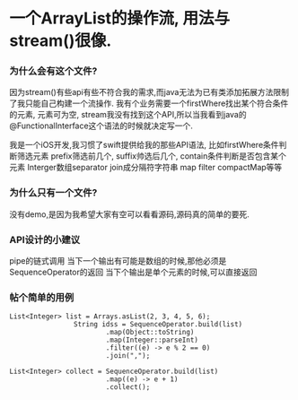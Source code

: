 
# 一个ArrayList的操作流, 用法与stream()很像.

### 为什么会有这个文件?
因为stream()有些api有些不符合我的需求,而java无法为已有类添加拓展方法限制了我只能自己构建一个流操作.
我有个业务需要一个firstWhere找出某个符合条件的元素, 元素可为空, stream我没有找到这个API,所以当我看到java的@FunctionalInterface这个语法的时候就决定写一个.


我是一个iOS开发,我习惯了swift提供给我的那些API语法,
比如firstWhere条件判断筛选元素
prefix筛选前几个,
suffix帅选后几个,
contain条件判断是否包含某个元素
Interger数组separator join成分隔符字符串
map
filter
compactMap等等

### 为什么只有一个文件?
没有demo,是因为我希望大家有空可以看看源码,源码真的简单的要死.

### API设计的小建议
pipe的链式调用
当下一个输出有可能是数组的时候,那他必须是SequenceOperator的返回
当下个输出是单个元素的时候,可以直接返回

### 帖个简单的用例
```
List<Integer> list = Arrays.asList(2, 3, 4, 5, 6);
                String idss = SequenceOperator.build(list)
                        .map(Object::toString)
                        .map(Integer::parseInt)
                        .filter((e) -> e % 2 == 0)
                        .join(",");
                        
List<Integer> collect = SequenceOperator.build(list)
                        .map((e) -> e + 1)
                        .collect();
```